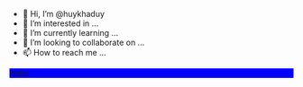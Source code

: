 - 👋 Hi, I’m @huykhaduy
- 👀 I’m interested in ...
- 🌱 I’m currently learning ...
- 💞️ I’m looking to collaborate on ...
- 📫 How to reach me ...

<!---
huykhaduy/huykhaduy is a ✨ special ✨ repository because its `README.md` (this file) appears on your GitHub profile.
You can click the Preview link to take a look at your changes.
--->

<html>
	<head>
		<title>
			My Website
		</title>
	</head>
	<body>
		<div style ="background-color: blue">
      Hello
    </div>
	</body>
</html>
